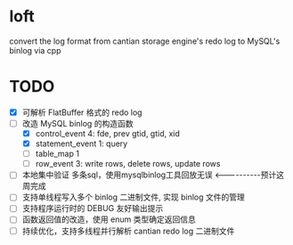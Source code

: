 # loft
convert the log format from cantian storage engine's redo log to MySQL's binlog via cpp

# TODO
- [x] 可解析 FlatBuffer 格式的 redo log
- [ ] 改造 MySQL binlog 的构造函数
  - [x] control_event 4: fde, prev gtid, gtid, xid
  - [x] statement_event 1: query
  - [ ] table_map 1
  - [ ] row_event 3: write rows, delete rows, update rows 
- [ ] 本地集中验证 多条sql，使用mysqlbinlog工具回放无误 <----------预计这周完成
- [ ] 支持单线程写入多个 binlog 二进制文件, 实现 binlog 文件的管理
- [ ] 支持程序运行时的 DEBUG 友好输出提示
- [ ] 函数返回值的改造，使用 enum 类型确定返回信息
- [ ] 持续优化，支持多线程并行解析 cantian redo log 二进制文件

